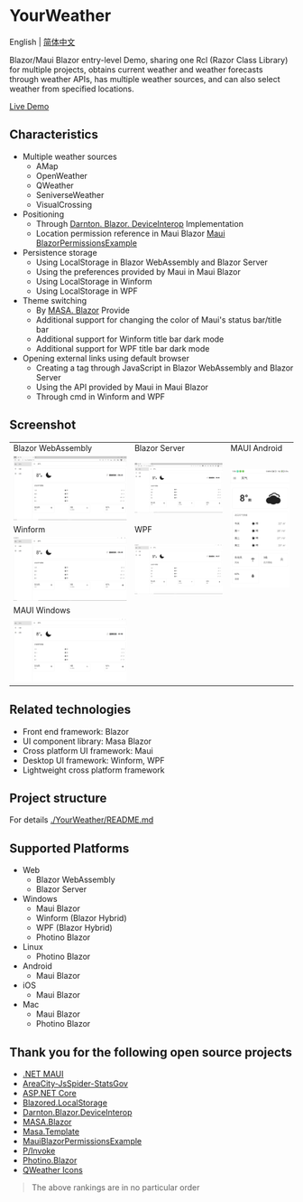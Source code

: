 # YourWeather

English | [简体中文](./README.md)

Blazor/Maui Blazor entry-level Demo, sharing one Rcl (Razor Class Library) for multiple projects, obtains current weather and weather forecasts through weather APIs, has multiple weather sources, and can also select weather from specified locations.

[Live Demo](https://yu-core.gitee.io/yourweather/)

## Characteristics
- Multiple weather sources
	- AMap
	- OpenWeather
	- QWeather
	- SeniverseWeather
	- VisualCrossing
- Positioning
	- Through [Darnton. Blazor. DeviceInterop](https://github.com/darnton/BlazorDeviceInterop) Implementation
	- Location permission reference in Maui Blazor [Maui BlazorPermissionsExample](https://github.com/MackinnonBuck/MauiBlazorPermissionsExample )
- Persistence storage
	- Using LocalStorage in Blazor WebAssembly and Blazor Server
	- Using the preferences provided by Maui in Maui Blazor
	- Using LocalStorage in Winform
	- Using LocalStorage in WPF
- Theme switching
	- By [MASA. Blazor](https://github.com/BlazorComponent/MASA.Blazor) Provide
	- Additional support for changing the color of Maui's status bar/title bar
	- Additional support for Winform title bar dark mode
	- Additional support for WPF title bar dark mode
- Opening external links using default browser
	- Creating a tag through JavaScript in Blazor WebAssembly and Blazor Server
	- Using the API provided by Maui in Maui Blazor
	- Through cmd in Winform and WPF

## Screenshot
<table>
	<tr>
		<td>Blazor WebAssembly</td>
		<td>Blazor Server</td>
		<td>MAUI Android</td>
	</tr>
	<tr>
		<td><img src="./Images/Blazor-Wasm.png"/></td>
		<td><img src="./Images/Blazor-SSR.png"/></td>
		<td rowspan="3"><img src="./Images/MAUI-Android.jpg"/></td>
	</tr>
	<tr>
		<td>Winform</td>
		<td>WPF</td>
	</tr>
	<tr>
		<td><img src="./Images/Winform.png"/></td>
		<td><img src="./Images/WPF.png"/></td>
	</tr>
	<tr>
		<td>MAUI Windows</td>
	</tr>
	<tr>
		<td><img src="./Images/MAUI-Windows.png"/></td>
	</tr>
</table>

## Related technologies
- Front end framework: Blazor
- UI component library: Masa Blazor
- Cross platform UI framework: Maui
- Desktop UI framework: Winform, WPF
- Lightweight cross platform framework

## Project structure
For details [./YourWeather/README.md](./YourWeather/README.md)

## Supported Platforms
- Web
	- Blazor WebAssembly
	- Blazor Server
- Windows
	- Maui Blazor
	- Winform (Blazor Hybrid)
	- WPF (Blazor Hybrid)
	- Photino Blazor
- Linux
	- Photino Blazor
- Android
	- Maui Blazor
- iOS
	- Maui Blazor
- Mac
	- Maui Blazor
	- Photino Blazor

## Thank you for the following open source projects
- [.NET MAUI]( https://github.com/dotnet/maui )
- [AreaCity-JsSpider-StatsGov]( https://github.com/xiangyuecn/AreaCity-JsSpider-StatsGov )
- [ASP.NET Core]( https://github.com/dotnet/aspnetcore )
- [Blazored.LocalStorage]( https://github.com/Blazored/LocalStorage )
- [Darnton.Blazor.DeviceInterop]( https://github.com/darnton/BlazorDeviceInterop )
- [MASA.Blazor]( https://github.com/BlazorComponent/MASA.Blazor )
- [Masa.Template]( https://github.com/masastack/MASA.Template )
- [MauiBlazorPermissionsExample]( https://github.com/MackinnonBuck/MauiBlazorPermissionsExample )
- [P/Invoke](https://github.com/dotnet/pinvoke)
- [Photino.Blazor](https://github.com/tryphotino/photino.Blazor)
- [QWeather Icons]( https://github.com/qwd/Icons )
> The above rankings are in no particular order
